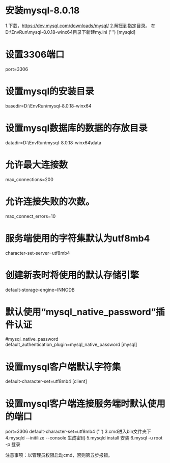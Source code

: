 # 安装mysql-8.0.18
1.下载，https://dev.mysql.com/downloads/mysql/
2.解压到指定目录。
在D:\EnvRun\mysql-8.0.18-winx64目录下新建my.ini
(''')
[mysqld]
# 设置3306端口
port=3306
# 设置mysql的安装目录
basedir=D:\EnvRun\mysql-8.0.18-winx64
# 设置mysql数据库的数据的存放目录
datadir=D:\EnvRun\mysql-8.0.18-winx64\data
# 允许最大连接数
max_connections=200
# 允许连接失败的次数。
max_connect_errors=10
# 服务端使用的字符集默认为utf8mb4
character-set-server=utf8mb4
# 创建新表时将使用的默认存储引擎
default-storage-engine=INNODB
# 默认使用“mysql_native_password”插件认证
#mysql_native_password
default_authentication_plugin=mysql_native_password
[mysql]
# 设置mysql客户端默认字符集
default-character-set=utf8mb4
[client]
# 设置mysql客户端连接服务端时默认使用的端口
port=3306
default-character-set=utf8mb4
(''')
3.cmd进入bin文件夹下
4.mysqld --initilize --console 生成密码
5.mysqld install 安装
6.mysql -u root -p 登录

注意事项：以管理员权限启动cmd，否则第五步报错。
